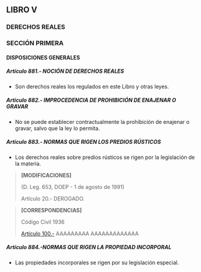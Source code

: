 ## LIBRO V
### DERECHOS REALES
### SECCIÓN PRIMERA

#### DISPOSICIONES GENERALES

##### Artículo 881.- NOCIÓN DE DERECHOS REALES
- Son derechos reales los regulados en este Libro y otras leyes.

##### Artículo 882.- IMPROCEDENCIA DE PROHIBICIÓN DE ENAJENAR O GRAVAR
- No se puede establecer contractualmente la prohibición de enajenar o gravar, salvo que la ley lo permita.

##### Artículo 883.- NORMAS QUE RIGEN LOS PREDIOS RÚSTICOS
- Los derechos reales sobre predios rústicos se rigen por la legislación de la materia.


> **[MODIFICACIONES]**
>
> (D. Leg. 653, DOEP - 1 de agosto de 1991)
> 
> Artículo 20.- DEROGADO.


> **[CORRESPONDENCIAS]**
>
> Código Civil 1936
> 
> [Artículo 100.-](cuerpos_legales_peru/Codigo-Civil/1936/Libro-V.md#artículo-100-) 
> AAAAAAAAA AAAAAAAAAAAAA 

##### Artículo 884.-NORMAS QUE RIGEN LA PROPIEDAD INCORPORAL
- Las propiedades incorporales se rigen por su legislación especial.

